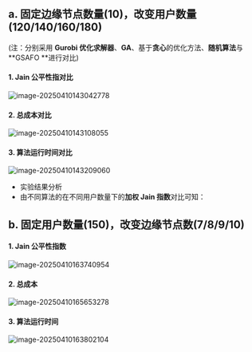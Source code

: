 ## a. 固定边缘节点数量(10)，改变用户数量(120/140/160/180)

(注：分别采用 **Gurobi 优化求解器**、**GA**、基于**贪心**的优化方法、**随机算法**与 **GSAFO **进行对比)

#### 1. Jain 公平性指对比

![image-20250410143042778](C:\Users\ASUS\AppData\Roaming\Typora\typora-user-images\image-20250410143042778.png)

#### 2. 总成本对比

![image-20250410143108055](C:\Users\ASUS\AppData\Roaming\Typora\typora-user-images\image-20250410143108055.png)

#### 3. 算法运行时间对比

![image-20250410143209060](C:\Users\ASUS\AppData\Roaming\Typora\typora-user-images\image-20250410143209060.png)

* 实验结果分析
* 由不同算法的在不同用户数量下的**加权 Jain 指数**对比可知：

## b. 固定用户数量(150)，改变边缘节点数(7/8/9/10)

#### 1. Jain 公平性指数

![image-20250410163740954](C:\Users\ASUS\AppData\Roaming\Typora\typora-user-images\image-20250410163740954.png)

#### 2. 总成本

![image-20250410165653278](C:\Users\ASUS\AppData\Roaming\Typora\typora-user-images\image-20250410165653278.png)

#### 3. 算法运行时间

![image-20250410163802104](C:\Users\ASUS\AppData\Roaming\Typora\typora-user-images\image-20250410163802104.png)
